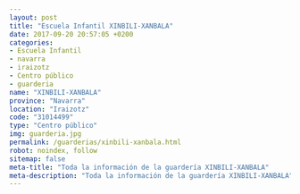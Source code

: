 ```yaml
---
layout: post
title: "Escuela Infantil XINBILI-XANBALA"
date: 2017-09-20 20:57:05 +0200
categories:
- Escuela Infantil
- navarra
- iraizotz
- Centro público
- guarderia
name: "XINBILI-XANBALA"
province: "Navarra"
location: "Iraizotz"
code: "31014499"
type: "Centro público"
img: guarderia.jpg
permalink: /guarderias/xinbili-xanbala.html
robot: noindex, follow
sitemap: false
meta-title: "Toda la información de la guardería XINBILI-XANBALA"
meta-description: "Toda la información de la guardería XINBILI-XANBALA"
---
```

